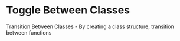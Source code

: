 # Toggle Between Classes
Transition Between Classes - By creating a class structure, transition between functions

